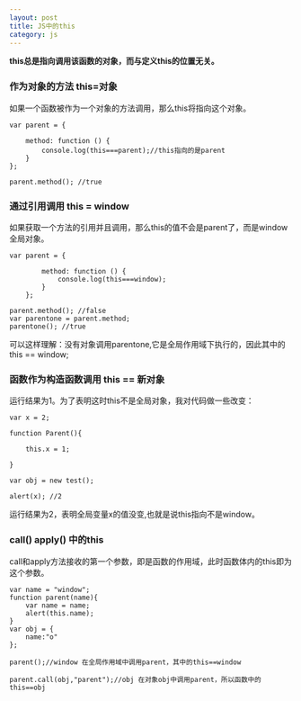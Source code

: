 ```yaml
---
layout: post
title: JS中的this
category: js
---
```

**this总是指向调用该函数的对象，而与定义this的位置无关。**

### 作为对象的方法 this=对象

如果一个函数被作为一个对象的方法调用，那么this将指向这个对象。

    var parent = { 
        
        method: function () { 
            console.log(this===parent);//this指向的是parent 
        } 
    }; 

    parent.method(); //true

### 通过引用调用 this = window

如果获取一个方法的引用并且调用，那么this的值不会是parent了，而是window全局对象。

    var parent = { 

            method: function () { 
                console.log(this===window);
            } 
        }; 

    parent.method(); //false
    var parentone = parent.method;  
    parentone(); //true

可以这样理解：没有对象调用parentone,它是全局作用域下执行的，因此其中的this == window;

### 函数作为构造函数调用 this == 新对象



运行结果为1。为了表明这时this不是全局对象，我对代码做一些改变：

    var x = 2;

    function Parent(){

    	this.x = 1;

    }

    var obj = new test();

    alert(x); //2

运行结果为2，表明全局变量x的值没变,也就是说this指向不是window。

### call() apply() 中的this

call和apply方法接收的第一个参数，即是函数的作用域，此时函数体内的this即为这个参数。

    var name = "window";
    function parent(name){
        var name = name;
        alert(this.name);
    }
    var obj = {
        name:"o"
    };
    
    parent();//window 在全局作用域中调用parent，其中的this==window
    
    parent.call(obj,"parent");//obj 在对象obj中调用parent，所以函数中的this==obj
